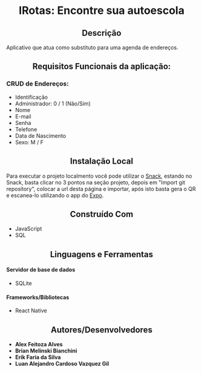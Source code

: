 <h1 align="center"> IRotas: Encontre sua autoescola </h1>

<h2 align="center"> Descrição </h2>

Aplicativo que atua como substituto para uma agenda de endereços.

<h2 align="center"> Requisitos Funcionais da aplicação: </h2>

### CRUD de Endereços:

* Identificação
* Administrador: 0 / 1 (Não/Sim)
* Nome
* E-mail
* Senha
* Telefone
* Data de Nascimento
* Sexo: M / F

<h2 align="center"> Instalação Local </h2>

Para executar o projeto localmento você pode utilizar o [Snack](https://snack.expo.dev/), estando no Snack, basta clicar no 3 pontos na seção projeto, depois em "Import git repository", colocar a url desta página e importar, após isto basta gera o QR e escanea-lo utilizando o app do [Expo](https://play.google.com/store/apps/details?id=host.exp.exponent&hl=pt_BR&gl=US&pli=1).

<h2 align="center"> Construído Com </h2>

* JavaScript
* SQL
<h2 align="center"> Linguagens e Ferramentas

#### Servidor de base de dados

* SQLite

#### Frameworks/Bibliotecas
* React Native

<h2 align="center"> Autores/Desenvolvedores </h2>

* **Alex Feitoza Alves**
* **Brian Melinski Bianchini**
* **Erik Faria da Silva**
* **Luan Alejandro Cardoso Vazquez Gil**
